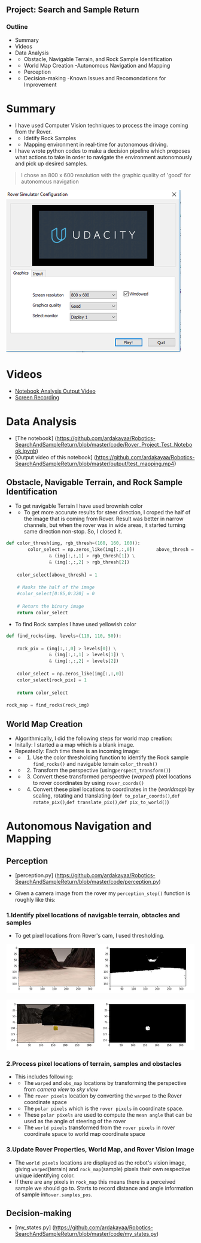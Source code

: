 ## Project: Search and Sample Return

### Outline
- Summary
- Videos
- Data Analysis
- - Obstacle, Navigable Terrain, and Rock Sample Identification
- - World Map Creation
-Autonomous Navigation and Mapping
- - Perception
- - Decision-making
-Known Issues and Recomondations for Improvement

# Summary
- I have used Computer Vision techniques to process the image coming from thr Rover.
- - Idetify Rock Samples
- - Mapping environment in real-time for autonomous driving.
- I have wrote python codes to make a decision pipeline which proposes what actions to take in order to navigate the environment autonomously and pick up desired samples.

> I chose an 800 x 600 resolution with the graphic quality of 'good' for autonomous navigation

![settings](output/settings.png)

# Videos
- [Notebook Analysis Output Video](https://github.com/ardakayaa/Robotics-SearchAndSampleReturn/blob/master/output/test_mapping.mp4)
- [Screen Recording](https://youtu.be/4edeJGg8uFY)

# Data Analysis
- [The notebook]
(https://github.com/ardakayaa/Robotics-SearchAndSampleReturn/blob/master/code/Rover_Project_Test_Notebook.ipynb)
- [Output video of this notebook]
(https://github.com/ardakayaa/Robotics-SearchAndSampleReturn/blob/master/output/test_mapping.mp4)

## Obstacle, Navigable Terrain, and Rock Sample Identification

- To get navigable Terrain I have used brownish color
- - To get more accurute results for steer direction, I  croped the half of the image that is coming from Rover. Result was better in narrow channels, but when the rover was in wide areas, it started turning same direction non-stop. So, I closed it. 

```python
def color_thresh(img, rgb_thresh=(160, 160, 160)):
        color_select = np.zeros_like(img[:,:,0])    	above_thresh = (img[:,:,0] > rgb_thresh[0]) \
                & (img[:,:,1] > rgb_thresh[1]) \
                & (img[:,:,2] > rgb_thresh[2])
    
    color_select[above_thresh] = 1 
   
    # Masks the half of the image 
    #color_select[0:85,0:320] = 0
    
    # Return the binary image
    return color_select
```

- To find Rock samples I have used yellowish color 
```python
def find_rocks(img, levels=(110, 110, 50)):

    rock_pix = (img[:,:,0] > levels[0]) \
                & (img[:,:,1] > levels[1]) \
                & (img[:,:,2] < levels[2])

    color_select = np.zeros_like(img[:,:,0])       
    color_select[rock_pix] = 1
    
    return color_select
    
rock_map = find_rocks(rock_img)
```


## World Map Creation

- Algorithmically, I did the following steps for world map creation:
- Initally: I started a a map which is a blank image.
- Repeatedly: Each time there is an incoming image:
- - 1. Use the color thresholding function to identify the Rock sample `find_rocks()` and navigable terrain `color_thresh()`
- - 2. Transform the perspective (using`perspect_transform()`)
- - 3. Convert these transformed perspective (_warped_) pixel locations to rover coordinates by using `rover_coords()`
- - 4. Convert these pixel locations to coordinates in the (_worldmap_) by scaling, rotating and translating (`def to_polar_coords()`,`def rotate_pix()`,`def translate_pix()`,`def pix_to_world()`)

# Autonomous Navigation and Mapping

## Perception
- [perception.py]
(https://github.com/ardakayaa/Robotics-SearchAndSampleReturn/blob/master/code/perception.py)

- Given a camera image from the rover my `perception_step()` function is roughly like this:

### 1.Identify pixel locations of navigable terrain, obtacles and samples
- To get pixel locations from Rover's cam, I used thresholding.

![Navigable Terrain Threshold](output/img_thresh.PNG)

![Sample Threshold](output/Sample_threshold.PNG)

### 2.Process pixel locations of terrain, samples and obstacles 
- This includes following:
- - The `warped` and `obs_map` locations by transforming the perspective from _camera view_ to _sky view_
- - The  `rover pixels` location by converting the `warped` to the Rover coordinate space
- - The `polar pixels` which is the `rover pixels` in coordinate space.
- - These `polar pixels` are used to compute the `mean angle` that can be used as the angle of steering of the rover   
- - The `world pixels` transformed from the `rover pixels` in rover coordinate space to world map coordinate space

### 3.Update Rover Properties, World Map, and Rover Vision Image
- The `world pixels` locations are displayed as the robot's vision image, giving `warped`(terrain) and `rock_map`(sample) pixels their own respective unique identifying color.
- If there are any pixels in `rock_map` this means there is a perceived sample we should go to. Starts to record distance and angle information of sample in`Rover.samples_pos`.




## Decision-making
- [my_states.py]
(https://github.com/ardakayaa/Robotics-SearchAndSampleReturn/blob/master/code/my_states.py)
